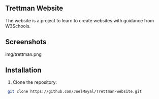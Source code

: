## Trettman Website
The website is a project to learn to create websites with guidance from W3Schools.

## Screenshots

 img/trettman.png

## Installation
1. Clone the repository:
```bash
 git clone https://github.com/JoelMoyal/Trettman-website.git
```
